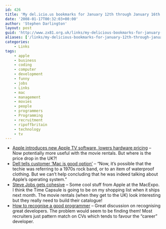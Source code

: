 ```yaml
---
id: 426
title: 'My del.icio.us bookmarks for January 12th through January 16th'
date: '2008-01-17T00:32:03+00:00'
author: 'Stephen Darlington'
layout: post
guid: 'http://www.zx81.org.uk/links/my-delicious-bookmarks-for-january-12th-through-january-16th.html'
aliases: ['/links/my-delicious-bookmarks-for-january-12th-through-january-16th.html']
categories:
    - Links
tags:
    - apple
    - business
    - coding
    - computer
    - development
    - funny
    - jobs
    - Links
    - mac
    - management
    - movies
    - people
    - programmers
    - Programming
    - recruitment
    - ripoffbritain
    - technology
    - tv
---
```


- [Apple introduces new Apple TV software, lowers hardware pricing](http://www.appleinsider.com/articles/08/01/15/apple_introduces_new_apple_tv_software_lowers_hardware_pricing.html) – Now potentially more useful with the movie rentals. But where is the price drop in the UK?!
- [Dell tells customer ‘Mac is good option’](http://www.theregister.co.uk/2008/01/16/dell_mac_good_option/) – “Now, it’s possible that the techie was referring to a 1970s rock band, or to an item of waterproof clothing. But we can’t help concluding that he was indeed talking about Apple’s operating system.”
- [Steve Jobs gets cohesive](http://www.macworld.com/article/131592/2008/01/keynotereax.html) – Some cool stuff from Apple at the MacExpo. I think the Time Capsule is going to be on my shopping list when it ships next month. The movie rentals (when they get to the UK) look interesting but they really need to build their catalogue!
- [How to recognise a good programmer](http://www.inter-sections.net/2007/11/13/how-to-recognise-a-good-programmer/) – Great discussion on recognising great developers. The problem would seem to be finding them! Most recruiters just pattern match on CVs which tends to favour the “career” developer.